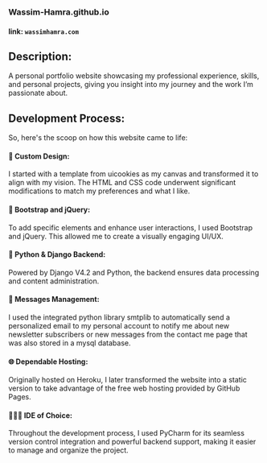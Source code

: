 ### Wassim-Hamra.github.io
#### link: `wassimhamra.com`

## **Description:**
A personal portfolio website showcasing my professional experience, skills,
and personal projects, giving you insight into my journey and the work I’m passionate about.

## **Development Process:**

So, here's the scoop on how this website came to life:

#### **🎨 Custom Design:**

I started with a template from uicookies as my canvas and transformed it to align with my vision. The HTML and CSS code underwent significant modifications to match my preferences and what I like.
#### **🚀 Bootstrap and jQuery:**

To add specific elements and enhance user interactions, I used Bootstrap and jQuery. This allowed me to create a visually engaging UI/UX.

#### **🐍 Python & Django Backend:** 

Powered by Django V4.2 and Python, the backend ensures data processing and content administration.

#### **📩 Messages Management:** 

I used the integrated python library smtplib to automatically send a personalized email to my personal account to notify me about new newsletter subscribers or new messages from the contact me page that was also stored in a mysql database.

#### **🌐 Dependable Hosting:** 
Originally hosted on Heroku, I later transformed the website into a static version to take advantage of the free web hosting provided by GitHub Pages.

#### **👨🏾‍💻 IDE of Choice:**
Throughout the development process, I used PyCharm for its seamless version control integration and powerful backend support, making it easier to manage and organize the project.